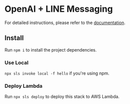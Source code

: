 # OpenAI + LINE Messaging

For detailed instructions, please refer to the [documentation](https://www.serverless.com/framework/docs/providers/aws/).

## Install

Run `npm i` to install the project dependencies.

### Use Local

`npx sls invoke local -f hello` if you're using npm.

### Deploy Lambda

Run `npx sls deploy` to deploy this stack to AWS Lambda.
